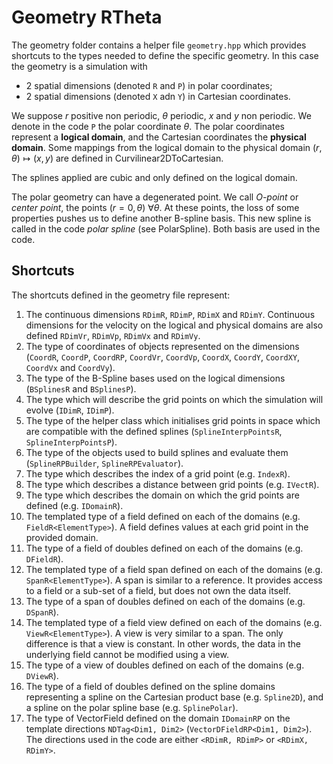 # Geometry RTheta

The geometry folder contains a helper file `geometry.hpp` which provides shortcuts to the types needed to define the specific geometry. In this case the geometry is a simulation with 
* 2 spatial dimensions (denoted `R` and `P`) in polar coordinates; 
* 2 spatial dimensions (denoted `X` adn `Y`) in Cartesian coordinates.

We suppose $`r`$ positive non periodic, $`\theta`$ periodic, $`x`$ and $`y`$ non periodic. We denote in the code `P` the polar coordinate $`\theta`$. 
The polar coordinates represent a **logical domain**, and the Cartesian coordinates the **physical domain**. Some mappings from the logical domain to the physical domain $`(r,\theta) \mapsto (x,y)`$ are defined in Curvilinear2DToCartesian. 

The splines applied are cubic and only defined on the logical domain. 

The polar geometry can have a degenerated point. We call *O-point* or *center point*, the points $`(r=0, \theta) \ \forall \theta`$. At these points, the loss of some properties pushes us to define another B-spline basis. This new spline is called in the code *polar spline* (see PolarSpline). Both basis are used in the code. 

## Shortcuts
The shortcuts defined in the geometry file represent:

1. The continuous dimensions `RDimR`, `RDimP`, `RDimX` and `RDimY`. 
    Continuous dimensions for the velocity on the logical and physical domains are also defined `RDimVr`, `RDimVp`, `RDimVx` and `RDimVy`.
2. The type of coordinates of objects represented on the dimensions (`CoordR`, `CoordP`, `CoordRP`, `CoordVr`, `CoordVp`, `CoordX`, `CoordY`, `CoordXY`, `CoordVx` and `CoordVy`).
3.  The type of the B-Spline bases used on the logical dimensions (`BSplinesR` and `BSplinesP`).
4.  The type which will describe the grid points on which the simulation will evolve (`IDimR`, `IDimP`). 
5.  The type of the helper class which initialises grid points in space which are compatible with the defined splines (`SplineInterpPointsR`,  `SplineInterpPointsP`).
6.  The type of the objects used to build splines and evaluate them (`SplineRPBuilder`, `SplineRPEvaluator`).
7.  The type which describes the index of a grid point (e.g. `IndexR`).
8.  The type which describes a distance between grid points (e.g. `IVectR`).
9.  The type which describes the domain on which the grid points are defined (e.g. `IDomainR`).
10. The templated type of a field defined on each of the domains (e.g. `FieldR<ElementType>`). A field defines values at each grid point in the provided domain.
11. The type of a field of doubles defined on each of the domains (e.g. `DFieldR`).
12. The templated type of a field span defined on each of the domains (e.g. `SpanR<ElementType>`). A span is similar to a reference. It provides access to a field or a sub-set of a field, but does not own the data itself.
13. The type of a span of doubles defined on each of the domains (e.g. `DSpanR`).
14. The templated type of a field view defined on each of the domains (e.g. `ViewR<ElementType>`). A view is very similar to a span. The only difference is that a view is constant. In other words, the data in the underlying field cannot be modified using a view.
15. The type of a view of doubles defined on each of the domains (e.g. `DViewR`).
16. The type of a field of doubles defined on the spline domains representing a spline on the Cartesian product base (e.g. `Spline2D`), and a spline on the polar spline base (e.g. `SplinePolar`).
17. The type of VectorField defined on the domain `IDomainRP` on the template directions `NDTag<Dim1, Dim2>` (`VectorDFieldRP<Dim1, Dim2>`). The directions used in the code are either `<RDimR, RDimP>` or `<RDimX, RDimY>`. 
